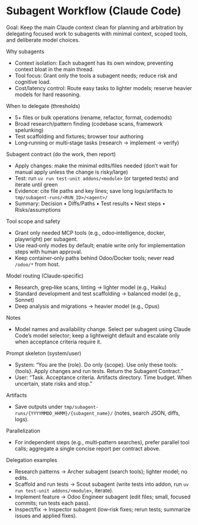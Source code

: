 # Subagent Workflow (Claude Code)

Goal: Keep the main Claude context clean for planning and arbitration by delegating focused work to subagents with minimal context, scoped tools, and deliberate model choices.

Why subagents
- Context isolation: Each subagent has its own window, preventing context bloat in the main thread.
- Tool focus: Grant only the tools a subagent needs; reduce risk and cognitive load.
- Cost/latency control: Route easy tasks to lighter models; reserve heavier models for hard reasoning.

When to delegate (thresholds)
- 5+ files or bulk operations (rename, refactor, format, codemods)
- Broad research/pattern finding (codebase scans, framework spelunking)
- Test scaffolding and fixtures; browser tour authoring
- Long‑running or multi‑stage tasks (research → implement → verify)

Subagent contract (do the work, then report)
- Apply changes: make the minimal edits/files needed (don’t wait for manual apply unless the change is risky/large)
- Test: run `uv run test-unit addons/<module>` (or targeted tests) and iterate until green
- Evidence: cite file paths and key lines; save long logs/artifacts to `tmp/subagent-runs/<RUN_ID>/<agent>/`
- Summary: Decision • Diffs/Paths • Test results • Next steps • Risks/assumptions

Tool scope and safety
- Grant only needed MCP tools (e.g., odoo‑intelligence, docker, playwright) per subagent.
- Use read‑only modes by default; enable write only for implementation steps with human approval.
- Keep container‑only paths behind Odoo/Docker tools; never read `/odoo/*` from host.

Model routing (Claude‑specific)
- Research, grep‑like scans, linting → lighter model (e.g., Haiku)
- Standard development and test scaffolding → balanced model (e.g., Sonnet)
- Deep analysis and migrations → heavier model (e.g., Opus)

Notes
- Model names and availability change. Select per subagent using Claude Code’s model selector; keep a lightweight default and escalate only when acceptance criteria require it.

Prompt skeleton (system/user)
- System: “You are the {role}. Do only {scope}. Use only these tools: {tools}. Apply changes and run tests. Return the Subagent Contract.”
- User: “Task. Acceptance criteria. Artifacts directory. Time budget. When uncertain, state risks and stop.”

Artifacts
- Save outputs under `tmp/subagent-runs/{YYYYMMDD_HHMM}/{subagent_name}/` (notes, search JSON, diffs, logs).

Parallelization
- For independent steps (e.g., multi‑pattern searches), prefer parallel tool calls; aggregate a single concise report per contract above.

Delegation examples
- Research patterns → Archer subagent (search tools); lighter model; no edits.
- Scaffold and run tests → Scout subagent (write tests into addon, run `uv run test-unit addons/<module>`, iterate).
- Implement feature → Odoo Engineer subagent (edit files; small, focused commits; run tests each pass).
- Inspect/fix → Inspector subagent (low‑risk fixes; rerun tests; summarize issues and applied fixes).
